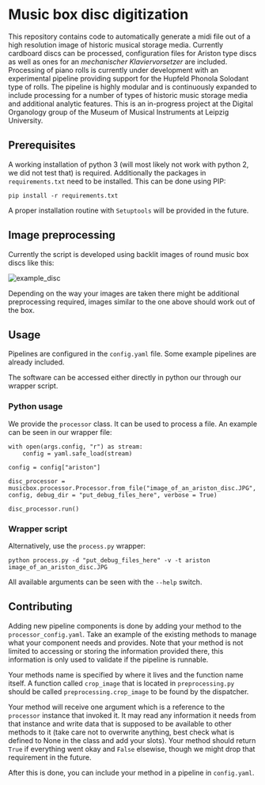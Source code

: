# Music box disc digitization

This repository contains code to automatically generate a midi file out of a high resolution image of historic musical storage media.
Currently cardboard discs can be processed, configuration files for Ariston type discs as well as ones for an *mechanischer Klaviervorsetzer* are included.
Processing of piano rolls is currently under development with an experimental pipeline providing support for the Hupfeld Phonola Solodant type of rolls.
The pipeline is highly modular and is continuously expanded to include processing for a number of types of historic music storage media and additional analytic features.
This is an in-progress project at the Digital Organology group of the Museum of Musical Instruments at Leipzig University.

## Prerequisites

A working installation of python 3 (will most likely not work with python 2, we did not test that) is required.
Additionally the packages in `requirements.txt` need to be installed.
This can be done using PIP:

```{bash}
pip install -r requirements.txt
```

A proper installation routine with `Setuptools` will be provided in the future.

## Image preprocessing

Currently the script is developed using backlit images of round music box discs like this:

![example_disc](./images/example.JPG)

Depending on the way your images are taken there might be additional preprocessing required, images similar to the one above should work out of the box.

## Usage

Pipelines are configured in the `config.yaml` file.
Some example pipelines are already included.

The software can be accessed either directly in python our through our wrapper script.

### Python usage

We provide the `processor` class. It can be used to process a file. An example can be seen in our wrapper file:

```{python}
with open(args.config, "r") as stream:
    config = yaml.safe_load(stream)

config = config["ariston"]

disc_processor = musicbox.processor.Processor.from_file("image_of_an_ariston_disc.JPG", config, debug_dir = "put_debug_files_here", verbose = True)

disc_processor.run()
```

### Wrapper script

Alternatively, use the `process.py` wrapper:

```{bash}
python process.py -d "put_debug_files_here" -v -t ariston image_of_an_ariston_disc.JPG
```

All available arguments can be seen with the `--help` switch.

## Contributing

Adding new pipeline components is done by adding your method to the `processor_config.yaml`.
Take an example of the existing methods to manage what your component needs and provides.
Note that your method is not limited to accessing or storing the information provided there, this information is only used to validate if the pipeline is runnable.

Your methods name is specified by where it lives and the function name itself.
A function called `crop_image` that is located in `preprocessing.py` should be called `preprocessing.crop_image` to be found by the dispatcher.

Your method will receive one argument which is a reference to the `processor` instance that invoked it.
It may read any information it needs from that instance and write data that is supposed to be available to other methods to it (take care not to overwrite anything, best check what is defined to None in the class and add your slots).
Your method should return `True` if everything went okay and `False` elsewise, though we might drop that requirement in the future.

After this is done, you can include your method in a pipeline in `config.yaml`.
